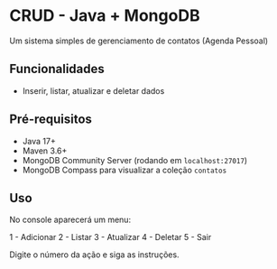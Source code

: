 # CRUD - Java + MongoDB

Um sistema simples de gerenciamento de contatos (Agenda Pessoal)  

## Funcionalidades

- Inserir, listar, atualizar e deletar dados

## Pré-requisitos

- Java 17+  
- Maven 3.6+  
- MongoDB Community Server (rodando em `localhost:27017`)  
- MongoDB Compass para visualizar a coleção `contatos`

## Uso
No console aparecerá um menu:

1 -  Adicionar   2 -  Listar   3 - Atualizar   4 -  Deletar   5 - Sair

Digite o número da ação e siga as instruções.
